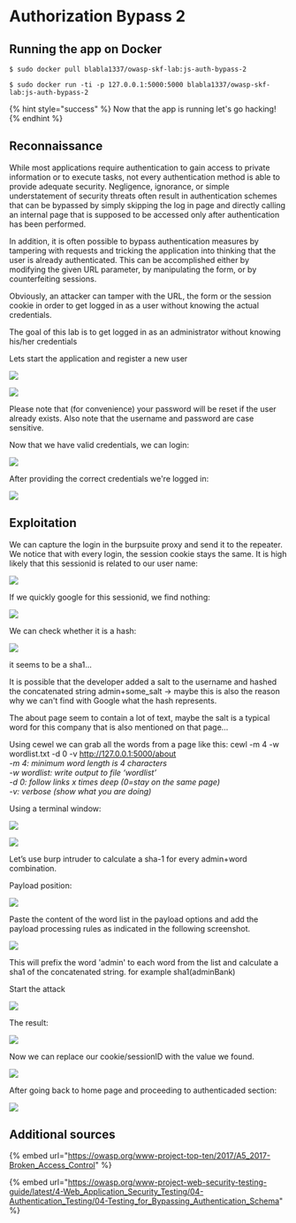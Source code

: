 # Authorization Bypass 2

## Running the app on Docker

```
$ sudo docker pull blabla1337/owasp-skf-lab:js-auth-bypass-2
```

```
$ sudo docker run -ti -p 127.0.0.1:5000:5000 blabla1337/owasp-skf-lab:js-auth-bypass-2
```

{% hint style="success" %}
Now that the app is running let's go hacking!
{% endhint %}

## Reconnaissance

While most applications require authentication to gain access to private information or to execute tasks, not every authentication method is able to provide adequate security. Negligence, ignorance, or simple understatement of security threats often result in authentication schemes that can be bypassed by simply skipping the log in page and directly calling an internal page that is supposed to be accessed only after authentication has been performed.

In addition, it is often possible to bypass authentication measures by tampering with requests and tricking the application into thinking that the user is already authenticated. This can be accomplished either by modifying the given URL parameter, by manipulating the form, or by counterfeiting sessions.

Obviously, an attacker can tamper with the URL, the form or the session cookie in order to get logged in as a user without knowing the actual credentials.

The goal of this lab is to get logged in as an administrator without knowing his/her credentials

Lets start the application and register a new user

![](../../.gitbook/assets/python/Auth-Bypass-2/1.png)

![](../../.gitbook/assets/python/Auth-Bypass-2/2.png)

Please note that (for convenience) your password will be reset if the user already exists.
Also note that the username and password are case sensitive.

Now that we have valid credentials, we can login:

![](../../.gitbook/assets/python/Auth-Bypass-2/3.png)

After providing the correct credentials we're logged in:

![](../../.gitbook/assets/python/Auth-Bypass-2/4.png)

## Exploitation

We can capture the login in the burpsuite proxy and send it to the repeater. We notice that with every login, the session cookie stays the same. It is high likely that this sessionid is related to our user name:

![](../../.gitbook/assets/python/Auth-Bypass-2/5.png)

If we quickly google for this sessionid, we find nothing:

![](../../.gitbook/assets/python/Auth-Bypass-2/6.png)

We can check whether it is a hash:

![](../../.gitbook/assets/python/Auth-Bypass-2/7.png)

it seems to be a sha1...

It is possible that the developer added a salt to the username and hashed the concatenated string
admin+some_salt
-> maybe this is also the reason why we can't find with Google what the hash represents.

The about page seem to contain a lot of text, maybe the salt is a typical word for this company that is also mentioned on that page…

Using cewel we can grab all the words from a page like this:
cewl -m 4 -w wordlist.txt -d 0 -v http://127.0.0.1:5000/about</br>
<I>-m 4: minimum word length is 4 characters</br>
-w wordlist: write output to file ‘wordlist’</br>
-d 0: follow links x times deep (0=stay on the same page)</br>
-v: verbose (show what you are doing)</br></I>

Using a terminal window:

![](../../.gitbook/assets/python/Auth-Bypass-2/8.png)

![](../../.gitbook/assets/python/Auth-Bypass-2/9.png)

Let’s use burp intruder to calculate a sha-1 for every admin+word combination.

Payload position:

![](../../.gitbook/assets/python/Auth-Bypass-2/10.png)

Paste the content of the word list in the payload options and add the payload processing rules as indicated in the following screenshot.

![](../../.gitbook/assets/python/Auth-Bypass-2/11.png)

This will prefix the word 'admin' to each word from the list and calculate a sha1 of the concatenated string.
for example sha1(adminBank)

Start the attack

![](../../.gitbook/assets/python/Auth-Bypass-2/12.png)

The result:

![](../../.gitbook/assets/python/Auth-Bypass-2/13.png)

Now we can replace our cookie/sessionID with the value we found.

![](../../.gitbook/assets/python/Auth-Bypass-2/14.png)

After going back to home page and proceeding to authenticaded section:

![](../../.gitbook/assets/python/Auth-Bypass-2/15.png)

## Additional sources

{% embed url="https://owasp.org/www-project-top-ten/2017/A5_2017-Broken_Access_Control" %}

{% embed url="https://owasp.org/www-project-web-security-testing-guide/latest/4-Web_Application_Security_Testing/04-Authentication_Testing/04-Testing_for_Bypassing_Authentication_Schema" %}
